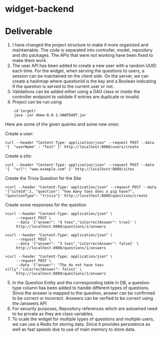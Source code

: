 # widget-backend
# Deliverable
1) I have changed the project structure to make it more organized and maintainable. The code is separated into controller, model, repository and dto packages. The APIs that were not working have been fixed to make them work. 
2) The user API has been added to create a new user with a random UUID each time. For the widget, when serving the questions to users, a session can be maintained on the client side. On the server, we can create a hashmap where questionId is the key and a Boolean indicating if the question is served to the current user or not. 
3) Validations can be added either using a DAO class or inside the controller endpoint to validate if entries are duplicate or invalid.   
4) Project can be run using 
```shell
	cd target/
	java -jar demo-0.0.1-SNAPSHOT.jar
```
Here are some of the given queries and some new ones:

Create a user:
```shell
curl --header "Content-Type: application/json" --request POST --data '{  "userName" : "Test" }' http://localhost:8080/users/create
```
Create a site:
```shell
curl --header "Content-Type: application/json" --request POST --data '{  "url": "www.example.com" }' http://localhost:8080/sites
```

Create the Trivia Question for the Site
```shell
>curl --header "Content-Type: application/json" --request POST --data '{"siteId":1, "question": "how many toes does a pig have?",  "questionType": "trivia"}' http://localhost:8080/questions/create
```

Create some responses for the question
```shell
>curl --header "Content-Type: application/json" \
  	 --request POST \
  	 --data '{"answer": "4 toes","isCorrectAnswer": true}' \
  	 http://localhost:8080/questions/1/answers

>curl --header "Content-Type: application/json" \
  	 --request POST \
  	 --data '{"answer": "3 toes","isCorrectAnswer": false}' \
  	 http://localhost:8080/questions/1/answers
  	 
>curl --header "Content-Type: application/json" \
 	 --request POST \
 	 --data '{"answer": "The do not have toes silly","isCorrectAnswer": false}' \
 	 http://localhost:8080/questions/1/answers
```
5) In the Question Entity and the corresponding table in DB, a question type column has been added to handle different types of questions. Since the answer is mapped to the question, answer can be confirmed to be correct or incorrect. Answers can be verfied to be correct using the /answers API
6) For security purposes, Repository references which are autowired need to be private as they are class variables.
7) To scale the widget for multiple types of questions and multiple users, we can use a Redis for storing data. Since it provides persistence as well as fast speeds due to use of main memory to store data.


